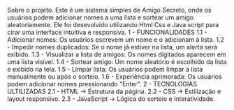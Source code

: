 Sobre o projeto.
Este é um sistema simples de Amigo Secreto, onde os usuários podem adicionar nomes a uma lista e sortear
um amigo aleatoriamente. Ele foi desevolvido utilizando Html Css e Java script para cirar uma interface intuitiva
e responsiva.
1 - FUNCIONALIDADES
1.1 - Adicionar nomes:  Os usuários escrevem um nome e o adicionam à lista.
1.2 - Impedir nomes duplicados: Se o nome já estiver na lista, um alerta será exibido.
1.3 - Visualizar a lista de amigos: Os nomes digitados aparecem em uma lista visível.
1.4 - Sortear amigo: Um nome aleatório é escolhido da lista e exibido na tela.
1.5 - Limpar lista: Os usuários podem limpar a lista manualmente ou após o sorteio.
1.6 - Experiência aprimorada: Os usuários podem adicionar nomes pressionando "Enter".
2 - TECNOLOGIAS ULTILIZADAS
2.1 - HTML → Estrutura da página.
2.2 - CSS → Estilização e layout responsivo.
2.3 - JavaScript → Lógica do sorteio e interatividade.
